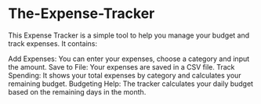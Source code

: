 # The-Expense-Tracker
This Expense Tracker is a simple tool to help you manage your budget and track expenses. It contains:

Add Expenses: You can enter your expenses, choose a category and input the amount.
Save to File: Your expenses are saved in a CSV file.
Track Spending: It shows your total expenses by category and calculates your remaining budget.
Budgeting Help: The tracker calculates your daily budget based on the remaining days in the month.
